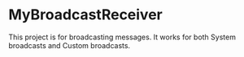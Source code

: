# MyBroadcastReceiver
This project is for broadcasting messages.
It works for both System broadcasts and Custom broadcasts.
